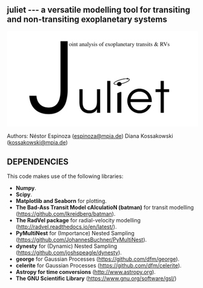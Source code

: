 juliet --- a versatile modelling tool for transiting and non-transiting exoplanetary systems
---

![Juliet logo](juliet.png?raw=true)

Authors: Néstor Espinoza (espinoza@mpia.de)
         Diana Kossakowski (kossakowski@mpia.de)

DEPENDENCIES
------------

This code makes use of the following libraries:

- **Numpy**.
- **Scipy**.
- **Matplotlib and Seaborn** for plotting.
- **The Bad-Ass Transit Model cAlculatioN (batman)** for transit modelling (https://github.com/lkreidberg/batman).
- **The RadVel package** for radial-velocity modelling (http://radvel.readthedocs.io/en/latest/).
- **PyMultiNest** for (Importance) Nested Sampling (https://github.com/JohannesBuchner/PyMultiNest).
- **dynesty** for (Dynamic) Nested Sampling (https://github.com/joshspeagle/dynesty).
- **george** for Gaussian Processes (https://github.com/dfm/george).
- **celerite** for Gaussian Processes (https://github.com/dfm/celerite).
- **Astropy for time conversions** (http://www.astropy.org).
- **The GNU Scientific Library** (https://www.gnu.org/software/gsl/)

